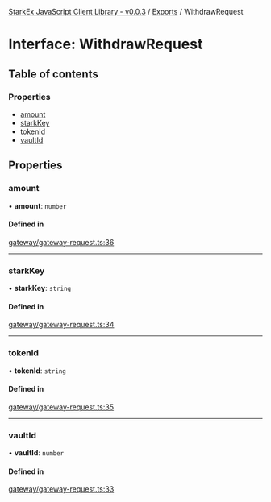 [StarkEx JavaScript Client Library - v0.0.3](../README.md) / [Exports](../modules.md) / WithdrawRequest

# Interface: WithdrawRequest

## Table of contents

### Properties

- [amount](WithdrawRequest.md#amount)
- [starkKey](WithdrawRequest.md#starkkey)
- [tokenId](WithdrawRequest.md#tokenid)
- [vaultId](WithdrawRequest.md#vaultid)

## Properties

### amount

• **amount**: `number`

#### Defined in

[gateway/gateway-request.ts:36](https://github.com/starkware-libs/starkex-js/blob/cb9862d/src/lib/gateway/gateway-request.ts#L36)

___

### starkKey

• **starkKey**: `string`

#### Defined in

[gateway/gateway-request.ts:34](https://github.com/starkware-libs/starkex-js/blob/cb9862d/src/lib/gateway/gateway-request.ts#L34)

___

### tokenId

• **tokenId**: `string`

#### Defined in

[gateway/gateway-request.ts:35](https://github.com/starkware-libs/starkex-js/blob/cb9862d/src/lib/gateway/gateway-request.ts#L35)

___

### vaultId

• **vaultId**: `number`

#### Defined in

[gateway/gateway-request.ts:33](https://github.com/starkware-libs/starkex-js/blob/cb9862d/src/lib/gateway/gateway-request.ts#L33)
